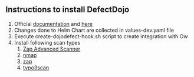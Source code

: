 ## Instructions to install DefectDojo

1. Official [documentation](https://docs.securecodebox.io/docs/hooks/defectdojo) and [here](https://defectdojo.github.io/django-DefectDojo/getting_started/)
2. Changes done to Helm Chart are collected in values-dev.yaml file
3. Execute create-dojodefect-hook.sh script to create integration with Ow
4. Install following scan types 
   1. [Zap Advanced Scanner](https://docs.securecodebox.io/docs/scanners/zap-advanced)
   2. [nmap](https://docs.securecodebox.io/docs/scanners/nmap)
   3. [zap](https://docs.securecodebox.io/docs/scanners/zap)
   4. [typo3scan](https://docs.securecodebox.io/docs/scanners/typo3scan) 
 

